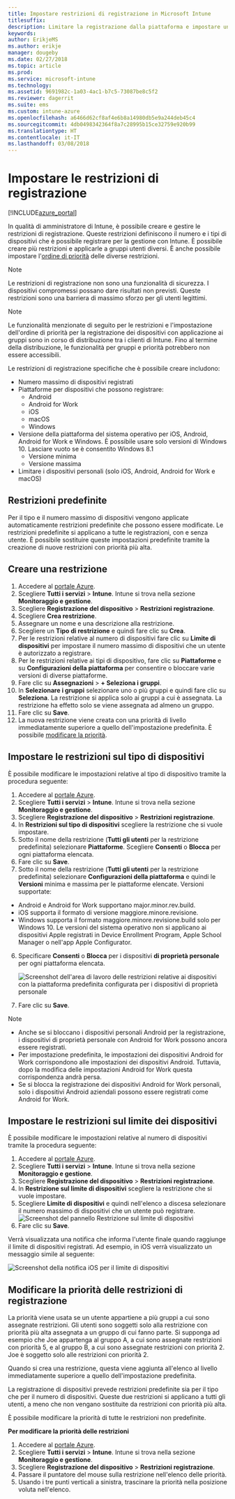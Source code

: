 ```yaml
---
title: Impostare restrizioni di registrazione in Microsoft Intune
titlesuffix: 
description: Limitare la registrazione dalla piattaforma e impostare un limite di registrazione dei dispositivi in Intune.
keywords: 
author: ErikjeMS
ms.author: erikje
manager: dougeby
ms.date: 02/27/2018
ms.topic: article
ms.prod: 
ms.service: microsoft-intune
ms.technology: 
ms.assetid: 9691982c-1a03-4ac1-b7c5-73087be8c5f2
ms.reviewer: dagerrit
ms.suite: ems
ms.custom: intune-azure
ms.openlocfilehash: a6466d62cf8af4e6b8a14980db5e9a244deb45c4
ms.sourcegitcommit: 4db0498342364f8a7c28995b15ce32759e920b99
ms.translationtype: HT
ms.contentlocale: it-IT
ms.lasthandoff: 03/08/2018
---
```

# <a name="set-enrollment-restrictions"></a>Impostare le restrizioni di registrazione

[!INCLUDE[azure_portal](./includes/azure_portal.md)]

In qualità di amministratore di Intune, è possibile creare e gestire le restrizioni di registrazione. Queste restrizioni definiscono il numero e i tipi di dispositivi che è possibile registrare per la gestione con Intune. È possibile creare più restrizioni e applicarle a gruppi utenti diversi. È anche possibile impostare l'[ordine di priorità](#change-enrollment-restriction-priority) delle diverse restrizioni.

>[!NOTE]
>Le restrizioni di registrazione non sono una funzionalità di sicurezza. I dispositivi compromessi possano dare risultati non previsti. Queste restrizioni sono una barriera di massimo sforzo per gli utenti legittimi.

>[!NOTE]
>Le funzionalità menzionate di seguito per le restrizioni e l'impostazione dell'ordine di priorità per la registrazione dei dispositivi con applicazione ai gruppi sono in corso di distribuzione tra i clienti di Intune. Fino al termine della distribuzione, le funzionalità per gruppi e priorità potrebbero non essere accessibili.

Le restrizioni di registrazione specifiche che è possibile creare includono:

- Numero massimo di dispositivi registrati
- Piattaforme per dispositivi che possono registrare:
  - Android
  - Android for Work
  - iOS
  - macOS
  - Windows
- Versione della piattaforma del sistema operativo per iOS, Android, Android for Work e Windows. È possibile usare solo versioni di Windows 10. Lasciare vuoto se è consentito Windows 8.1
  - Versione minima
  - Versione massima
- Limitare i dispositivi personali (solo iOS, Android, Android for Work e macOS)

## <a name="default-restrictions"></a>Restrizioni predefinite

Per il tipo e il numero massimo di dispositivi vengono applicate automaticamente restrizioni predefinite che possono essere modificate. Le restrizioni predefinite si applicano a tutte le registrazioni, con e senza utente. È possibile sostituire queste impostazioni predefinite tramite la creazione di nuove restrizioni con priorità più alta.

## <a name="create-a-restriction"></a>Creare una restrizione

1. Accedere al [portale Azure](https://portal.azure.com).
2. Scegliere **Tutti i servizi** > **Intune**. Intune si trova nella sezione **Monitoraggio e gestione**.
3. Scegliere **Registrazione del dispositivo** > **Restrizioni registrazione**.
4. Scegliere **Crea restrizione**.
5. Assegnare un nome e una descrizione alla restrizione.
6. Scegliere un **Tipo di restrizione** e quindi fare clic su **Crea**.
7. Per le restrizioni relative al numero di dispositivi fare clic su **Limite di dispositivi** per impostare il numero massimo di dispositivi che un utente è autorizzato a registrare.
8. Per le restrizioni relative ai tipi di dispositivo, fare clic su **Piattaforme** e su **Configurazioni della piattaforma** per consentire o bloccare varie versioni di diverse piattaforme.
9. Fare clic su **Assegnazioni** > **+ Seleziona i gruppi**.
10. In **Selezionare i gruppi** selezionare uno o più gruppi e quindi fare clic su **Seleziona**. La restrizione si applica solo ai gruppi a cui è assegnata. La restrizione ha effetto solo se viene assegnata ad almeno un gruppo.
11. Fare clic su **Save**.
12. La nuova restrizione viene creata con una priorità di livello immediatamente superiore a quello dell'impostazione predefinita. È possibile [modificare la priorità](#change-enrollment-restriction-priority).

## <a name="set-device-type-restrictions"></a>Impostare le restrizioni sul tipo di dispositivi

È possibile modificare le impostazioni relative al tipo di dispositivo tramite la procedura seguente:

1. Accedere al [portale Azure](https://portal.azure.com).
2. Scegliere **Tutti i servizi** > **Intune**. Intune si trova nella sezione **Monitoraggio e gestione**.
3. Scegliere **Registrazione del dispositivo** > **Restrizioni registrazione**.
4. In **Restrizioni sul tipo di dispositivi** scegliere la restrizione che si vuole impostare.
5. Sotto il nome della restrizione (**Tutti gli utenti** per la restrizione predefinita) selezionare **Piattaforme**. Scegliere **Consenti** o **Blocca** per ogni piattaforma elencata.
6. Fare clic su **Save**.
7. Sotto il nome della restrizione (**Tutti gli utenti** per la restrizione predefinita) selezionare **Configurazioni della piattaforma** e quindi le **Versioni** minima e massima per le piattaforme elencate. Versioni supportate:
  - Android e Android for Work supportano major.minor.rev.build.
  - iOS supporta il formato di versione maggiore.minore.revisione.
  - Windows supporta il formato maggiore.minore.revisione.build solo per Windows 10.
  Le versioni del sistema operativo non si applicano ai dispositivi Apple registrati in Device Enrollment Program, Apple School Manager o nell'app Apple Configurator.
6. Specificare **Consenti** o **Blocca** per i dispositivi **di proprietà personale** per ogni piattaforma elencata.

    ![Screenshot dell'area di lavoro delle restrizioni relative ai dispositivi con la piattaforma predefinita configurata per i dispositivi di proprietà personale](media/device-restrictions-platform-configurations.png)
7. Fare clic su **Save**.

>[!NOTE]
>- Anche se si bloccano i dispositivi personali Android per la registrazione, i dispositivi di proprietà personale con Android for Work possono ancora essere registrati.
>- Per impostazione predefinita, le impostazioni dei dispositivi Android for Work corrispondono alle impostazioni dei dispositivi Android. Tuttavia, dopo la modifica delle impostazioni Android for Work questa corrispondenza andrà persa.
>- Se si blocca la registrazione dei dispositivi Android for Work personali, solo i dispositivi Android aziendali possono essere registrati come Android for Work.

## <a name="set-device-limit-restrictions"></a>Impostare le restrizioni sul limite dei dispositivi

È possibile modificare le impostazioni relative al numero di dispositivi tramite la procedura seguente:

1. Accedere al [portale Azure](https://portal.azure.com).
2. Scegliere **Tutti i servizi** > **Intune**. Intune si trova nella sezione **Monitoraggio e gestione**.
3. Scegliere **Registrazione del dispositivo** > **Restrizioni registrazione**.
4. In **Restrizione sul limite di dispositivi** scegliere la restrizione che si vuole impostare.
5. Scegliere **Limite di dispositivi** e quindi nell'elenco a discesa selezionare il numero massimo di dispositivi che un utente può registrare.
    ![Screenshot del pannello Restrizione sul limite di dispositivi](./media/device-restrictions-limit.png)
4. Fare clic su **Save**.

Verrà visualizzata una notifica che informa l'utente finale quando raggiunge il limite di dispositivi registrati. Ad esempio, in iOS verrà visualizzato un messaggio simile al seguente:

![Screenshot della notifica iOS per il limite di dispositivi](./media/enrollment-restrictions-ios-set-limit-notification.png)

## <a name="change-enrollment-restriction-priority"></a>Modificare la priorità delle restrizioni di registrazione

La priorità viene usata se un utente appartiene a più gruppi a cui sono assegnate restrizioni. Gli utenti sono soggetti solo alla restrizione con priorità più alta assegnata a un gruppo di cui fanno parte. Si supponga ad esempio che Joe appartenga al gruppo A, a cui sono assegnate restrizioni con priorità 5, e al gruppo B, a cui sono assegnate restrizioni con priorità 2. Joe è soggetto solo alle restrizioni con priorità 2.

Quando si crea una restrizione, questa viene aggiunta all'elenco al livello immediatamente superiore a quello dell'impostazione predefinita.

La registrazione di dispositivi prevede restrizioni predefinite sia per il tipo che per il numero di dispositivi. Queste due restrizioni si applicano a tutti gli utenti, a meno che non vengano sostituite da restrizioni con priorità più alta.

È possibile modificare la priorità di tutte le restrizioni non predefinite.

**Per modificare la priorità delle restrizioni**

1. Accedere al [portale Azure](https://portal.azure.com).
2. Scegliere **Tutti i servizi** > **Intune**. Intune si trova nella sezione **Monitoraggio e gestione**.
3. Scegliere **Registrazione del dispositivo** > **Restrizioni registrazione**.
4. Passare il puntatore del mouse sulla restrizione nell'elenco delle priorità.
5. Usando i tre punti verticali a sinistra, trascinare la priorità nella posizione voluta nell'elenco.
